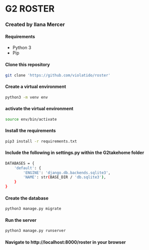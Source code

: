 # **G2 ROSTER**
### Created by Ilana Mercer

#### **Requirements**
* Python 3
* Pip

#### Clone this repository
``` bash
git clone 'https://github.com/violatido/roster'
```
#### Create a virtual environment
``` bash
python3 -m venv env
```
#### activate the virtual environment
``` bash
source env/bin/activate
```
#### Install the requirements
```bash
pip3 install -r requirements.txt
```
#### Include the following in settings.py within the G2takehome folder
```bash
DATABASES = {
    'default': {
        'ENGINE': 'django.db.backends.sqlite3',
        'NAME': str(BASE_DIR / 'db.sqlite3'),
    }
}
```
#### Create the database
```bash
python3 manage.py migrate
```
#### Run the server
```bash
python3 manage.py runserver
```
#### Navigate to http://localhost:8000/roster in your browser

